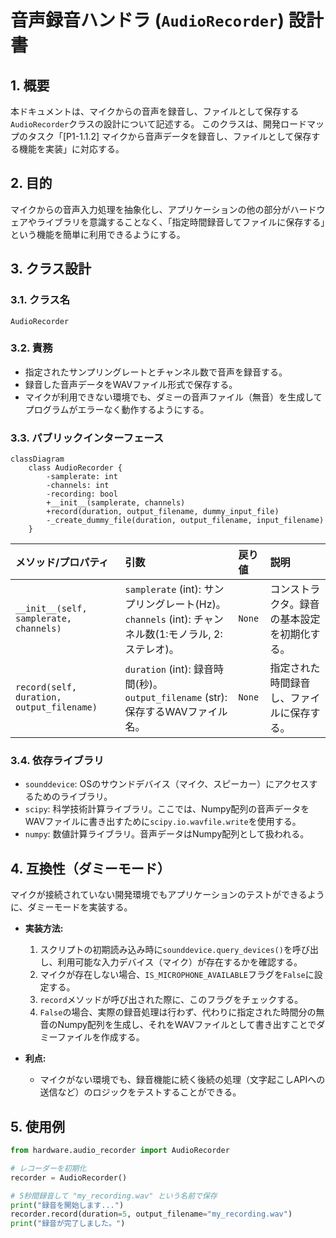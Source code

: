 
# 音声録音ハンドラ (`AudioRecorder`) 設計書

## 1. 概要

本ドキュメントは、マイクからの音声を録音し、ファイルとして保存する`AudioRecorder`クラスの設計について記述する。
このクラスは、開発ロードマップのタスク「[P1-1.1.2] マイクから音声データを録音し、ファイルとして保存する機能を実装」に対応する。

## 2. 目的

マイクからの音声入力処理を抽象化し、アプリケーションの他の部分がハードウェアやライブラリを意識することなく、「指定時間録音してファイルに保存する」という機能を簡単に利用できるようにする。

## 3. クラス設計

### 3.1. クラス名

`AudioRecorder`

### 3.2. 責務

- 指定されたサンプリングレートとチャンネル数で音声を録音する。
- 録音した音声データをWAVファイル形式で保存する。
- マイクが利用できない環境でも、ダミーの音声ファイル（無音）を生成してプログラムがエラーなく動作するようにする。

### 3.3. パブリックインターフェース

```mermaid
classDiagram
    class AudioRecorder {
        -samplerate: int
        -channels: int
        -recording: bool
        +__init__(samplerate, channels)
        +record(duration, output_filename, dummy_input_file)
        -_create_dummy_file(duration, output_filename, input_filename)
    }
```

| メソッド/プロパティ | 引数 | 戻り値 | 説明 |
| :--- | :--- | :--- | :--- |
| `__init__(self, samplerate, channels)` | `samplerate` (int): サンプリングレート(Hz)。<br>`channels` (int): チャンネル数(1:モノラル, 2:ステレオ)。 | `None` | コンストラクタ。録音の基本設定を初期化する。 |
| `record(self, duration, output_filename)` | `duration` (int): 録音時間(秒)。<br>`output_filename` (str): 保存するWAVファイル名。 | `None` | 指定された時間録音し、ファイルに保存する。 |

### 3.4. 依存ライブラリ

- `sounddevice`: OSのサウンドデバイス（マイク、スピーカー）にアクセスするためのライブラリ。
- `scipy`: 科学技術計算ライブラリ。ここでは、Numpy配列の音声データをWAVファイルに書き出すために`scipy.io.wavfile.write`を使用する。
- `numpy`: 数値計算ライブラリ。音声データはNumpy配列として扱われる。

## 4. 互換性（ダミーモード）

マイクが接続されていない開発環境でもアプリケーションのテストができるように、ダミーモードを実装する。

- **実装方法:**
    1. スクリプトの初期読み込み時に`sounddevice.query_devices()`を呼び出し、利用可能な入力デバイス（マイク）が存在するかを確認する。
    2. マイクが存在しない場合、`IS_MICROPHONE_AVAILABLE`フラグを`False`に設定する。
    3. `record`メソッドが呼び出された際に、このフラグをチェックする。
    4. `False`の場合、実際の録音処理は行わず、代わりに指定された時間分の無音のNumpy配列を生成し、それをWAVファイルとして書き出すことでダミーファイルを作成する。

- **利点:**
    - マイクがない環境でも、録音機能に続く後続の処理（文字起こしAPIへの送信など）のロジックをテストすることができる。

## 5. 使用例

```python
from hardware.audio_recorder import AudioRecorder

# レコーダーを初期化
recorder = AudioRecorder()

# 5秒間録音して "my_recording.wav" という名前で保存
print("録音を開始します...")
recorder.record(duration=5, output_filename="my_recording.wav")
print("録音が完了しました。")
```
